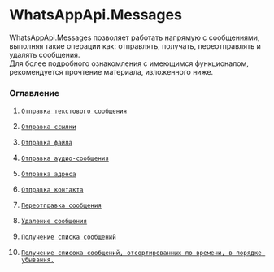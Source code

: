 ﻿# WhatsAppApi.Messages

   WhatsAppApi.Messages позволяет работать напрямую с сообщениями, выполняя такие операции как: отправлять, получать, переотправлять и удалять сообщения. <br/>
   Для более подробного ознакомления с имеющимся функционалом, рекомендуется прочтение материала, изложенного ниже.

### Оглавление

   1.  [`Отправка текстового сообщения`](Operations/SendTextMessage.md)
   2.  [`Отправка ссылки`](Operations/SendLinkMessage.md)
   3.  [`Отправка файла`](Operations/SendFileMessage.md)
   4.  [`Отправка аудио-сообщения`](Operations/SendVoiceMessage.md)
   5.  [`Отправка адреса`](Operations/SendAddressMessage.md)
   6.  [`Отправка контакта`](Operations/SendContactMessage.md)
   
   7.  [`Переотправка сообщения`](Operations/ForwardMessage.md)
   8.  [`Удаление сообщения`](Operations/DeleteMessage.md)
   
   9.  [`Получение списка сообщений`](Operations/GetMessage.md)
   10. [`Получение списока сообщений, отсортированных по времени, в порядке убывания.`](Operations/GetMessageHistory.md)
